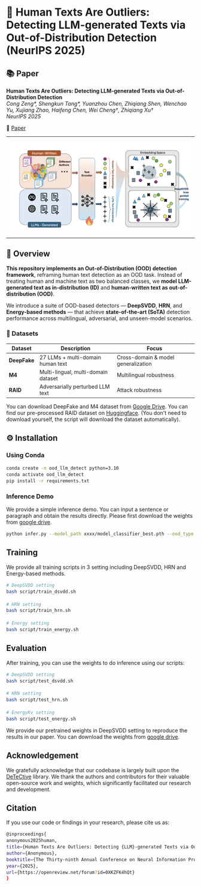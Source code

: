 # 🧠 Human Texts Are Outliers: Detecting LLM-generated Texts via Out-of-Distribution Detection (NeurIPS 2025)

## 📚 Paper

**Human Texts Are Outliers: Detecting LLM-generated Texts via Out-of-Distribution Detection**  
*Cong Zeng\*, Shengkun Tang\*, Yuanzhou Chen, Zhiqiang Shen, Wenchao Yu, Xujiang Zhao, Haifeng Chen, Wei Cheng†, Zhiqiang Xu†*  
*NeurIPS 2025*  

📄 [Paper](https://openreview.net/forum?id=0XKZFK4hQt&referrer=%5BAuthor%20Console%5D(%2Fgroup%3Fid%3DNeurIPS.cc%2F2025%2FConference%2FAuthors%23your-submissions))

---

![Overview](./fig/pipeline.png)

---

## 📘 Overview

**This repository implements an Out-of-Distribution (OOD) detection framework**, reframing human text detection as an OOD task. Instead of treating human and machine text as two balanced classes, we **model LLM-generated text as in-distribution (ID)** and **human-written text as out-of-distribution (OOD)**.  

We introduce a suite of OOD-based detectors — **DeepSVDD**, **HRN**, and **Energy-based methods** — that achieve **state-of-the-art (SoTA)** detection performance across multilingual, adversarial, and unseen-model scenarios.

### 🧪 Datasets

| Dataset | Description | Focus |
|----------|-------------|--------|
| **DeepFake** | 27 LLMs + multi-domain human text | Cross-domain & model generalization |
| **M4** | Multi-lingual, multi-domain dataset | Multilingual robustness |
| **RAID** | Adversarially perturbed LLM text | Attack robustness |

You can download DeepFake and M4 dataset from [Google Drive](https://drive.google.com/drive/folders/17Uyc1PIT7YWi1IGrKVb4IfkB9QYnxSGD?usp=sharing). You can find our pre-processed RAID dataset on [Huggingface](https://huggingface.co/datasets/Shengkun/Raid_split). (You don't need to download yourself, the script will download the dataset automatically).

## ⚙️ Installation

### Using Conda

```bash
conda create -n ood_llm_detect python=3.10
conda activate ood_llm_detect
pip install -r requirements.txt
```

### Inference Demo

We provide a simple inference demo. You can input a sentence or paragraph and obtain the results directly. Please first download the weights from [google drive](https://drive.google.com/drive/folders/173jObPXmvAS9R0s1PERaSgsbeXlULfHl?usp=sharing).

```bash
python infer.py --model_path xxxx/model_classifier_best.pth --ood_type deepsvdd --mode deepfake --out_dim 768
```

## Training

We provide all training scripts in 3 setting including DeepSVDD, HRN and Energy-based methods.

```bash
# DeepSVDD setting
bash script/train_dsvdd.sh

# HRN setting
bash script/train_hrn.sh

# Energy setting
bash script/train_energy.sh
```

## Evaluation

After training, you can use the weights to do inference using our scripts:

```bash
# DeepSVDD setting
bash script/test_dsvdd.sh

# HRN setting
bash script/test_hrn.sh

# EnergyKv setting
bash script/test_energy.sh
```

We provide our pretrained weights in DeepSVDD setting to reproduce the results in our paper. You can download the weights from [google drive](https://drive.google.com/drive/folders/173jObPXmvAS9R0s1PERaSgsbeXlULfHl?usp=sharing).


## Acknowledgement

We gratefully acknowledge that our codebase is largely built upon the [DeTeCtive](https://github.com/heyongxin233/DeTeCtive) library. We thank the authors and contributors for their valuable open-source work and weights, which significantly facilitated our research and development.

## Citation

If you use our code or findings in your research, please cite us as:

```bash
@inproceedings{
anonymous2025human,
title={Human Texts Are Outliers: Detecting {LLM}-generated Texts via Out-of-distribution Detection},
author={Anonymous},
booktitle={The Thirty-ninth Annual Conference on Neural Information Processing Systems},
year={2025},
url={https://openreview.net/forum?id=0XKZFK4hQt}
}
```